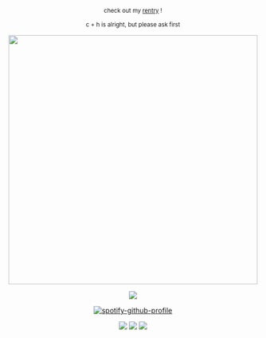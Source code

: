 <div align="center">

<sub> check out my [rentry](https://rentry.co/DATAMISSING) !

<sub> c + h is alright, but please ask first

<img src="https://files.catbox.moe/83xiu4.png" width="500">
  
![](https://komarev.com/ghpvc/?username=notdeer&color=66b3ff&style=flat-square&label=&label=&#160;ᓚᘏᗢ&#160;&#160;&abbreviated=true)

[![spotify-github-profile](https://spotify-github-profile.kittinanx.com/api/view?uid=da9t9l71hreiuwbjemsjevzln&cover_image=true&theme=natemoo-re&show_offline=false&background_color=121212&interchange=false&bar_color=66b3ff&bar_color_cover=false)](https://github.com/kittinan/spotify-github-profile)

![](https://files.catbox.moe/02g2s4.gif) ![](https://files.catbox.moe/n6s31l.png) ![](https://files.catbox.moe/5c745b.png)
